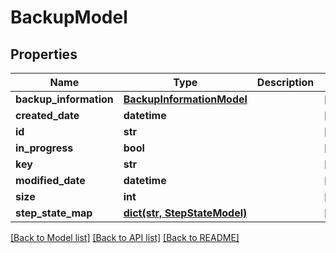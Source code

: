 # BackupModel

## Properties
Name | Type | Description | Notes
------------ | ------------- | ------------- | -------------
**backup_information** | [**BackupInformationModel**](BackupInformationModel.md) |  | [optional] 
**created_date** | **datetime** |  | [optional] 
**id** | **str** |  | [optional] 
**in_progress** | **bool** |  | [optional] 
**key** | **str** |  | [optional] 
**modified_date** | **datetime** |  | [optional] 
**size** | **int** |  | [optional] 
**step_state_map** | [**dict(str, StepStateModel)**](StepStateModel.md) |  | [optional] 

[[Back to Model list]](../README.md#documentation-for-models) [[Back to API list]](../README.md#documentation-for-api-endpoints) [[Back to README]](../README.md)

